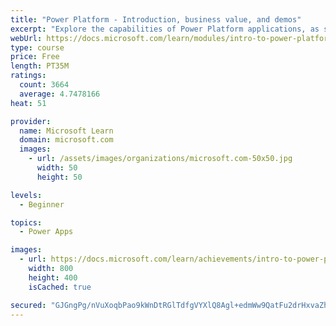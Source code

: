 ```yaml
---
title: "Power Platform - Introduction, business value, and demos"
excerpt: "Explore the capabilities of Power Platform applications, as seen in demonstrations and customer case studies."
webUrl: https://docs.microsoft.com/learn/modules/intro-to-power-platform-mba/
type: course
price: Free
length: PT35M
ratings:
  count: 3664
  average: 4.7478166
heat: 51

provider:
  name: Microsoft Learn
  domain: microsoft.com
  images:
    - url: /assets/images/organizations/microsoft.com-50x50.jpg
      width: 50
      height: 50

levels:
  - Beginner

topics:
  - Power Apps

images:
  - url: https://docs.microsoft.com/learn/achievements/intro-to-power-platform-social.png
    width: 800
    height: 400
    isCached: true

secured: "GJGngPg/nVuXoqbPao9kWnDtRGlTdfgVYXlQ8Agl+edmWw9QatFu2drHxvaZh6M1EO6xsAZB7tpRqpL9JZFmajkjnNwOhpTNXmsSpX0oDLTfx/cMhgp1QypCp/RxolwUuEu0heh1eAnWzoR655f1jTMKhAwjhSapj41CSJrbNiCQLF7ED8LRm4vGxg3wWDGeBf+Ds8Osl56vImE1zu39eiHNHkD3D6QaSZrSIJtpRaxJ+DI1lFE8+uvH4eRwfHu4Wel8PR3Kr+c7CubJFu2qgMIvbV70pDC4y92rHvlDQeDVNydIEDH/Mp/mIc3fwbNR7WfrcIrW7Khfd6U8+UU6azUt0bRxQ+/+6nenGXLeiy2Xdnlm1PI7suIk3dXUtI1Fr7r4qFX59OpvNTgjNIXlRY/YscFDOY6LmKy0cFECXWE=;h5furUTB0WL75F6uGXiP/g=="
---
```


